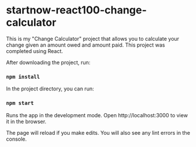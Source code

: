 # startnow-react100-change-calculator

This is my "Change Calculator" project that allows you to calculate your change given an amount owed and amount paid. This project was completed using React.

After downloading the project, run:

### `npm install`
In the project directory, you can run:

### `npm start`
Runs the app in the development mode. Open http://localhost:3000 to view it in the browser.

The page will reload if you make edits. You will also see any lint errors in the console.
